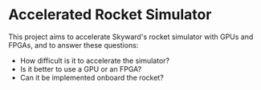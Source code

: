 # Accelerated Rocket Simulator

This project aims to accelerate Skyward's rocket simulator with GPUs and FPGAs, and to answer these questions:
- How difficult is it to accelerate the simulator?
- Is it better to use a GPU or an FPGA?
- Can it be implemented onboard the rocket?
